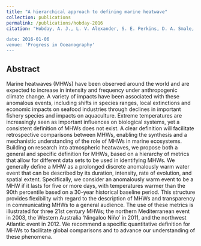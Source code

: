 ```yaml
---
title: "A hierarchical approach to defining marine heatwave"
collection: publications
permalink: /publications/hobday-2016
citation: "Hobday, A. J., L. V. Alexander, S. E. Perkins, D. A. Smale, S. C. Straub, J. Benthuysen, M. T. Burrows, M. G. Donat, M. Feng, N. J. Holbrook, P. J. Moore, E. C. J. Oliver, <b>H. A. Scannell</b>, A. Sen Gupta and T. Wernberg (2016), A hierarchical approach to defining marine heatwaves, <i>Prog. Oceanogr.</i>, 141: 227-238, DOI: <a href='https://doi.org/10.1016/j.pocean.2015.12.01'>10.1016/j.pocean.2015.12.01</a>

date: 2016-01-06
venue: 'Progress in Oceanography'
---
```



## Abstract
Marine heatwaves (MHWs) have been observed around the world and are expected to increase in intensity and frequency under anthropogenic climate change. A variety of impacts have been associated with these anomalous events, including shifts in species ranges, local extinctions and economic impacts on seafood industries through declines in important fishery species and impacts on aquaculture. Extreme temperatures are increasingly seen as important influences on biological systems, yet a consistent definition of MHWs does not exist. A clear definition will facilitate retrospective comparisons between MHWs, enabling the synthesis and a mechanistic understanding of the role of MHWs in marine ecosystems. Building on research into atmospheric heatwaves, we propose both a general and specific definition for MHWs, based on a hierarchy of metrics that allow for different data sets to be used in identifying MHWs. We generally define a MHW as a prolonged discrete anomalously warm water event that can be described by its duration, intensity, rate of evolution, and spatial extent. Specifically, we consider an anomalously warm event to be a MHW if it lasts for five or more days, with temperatures warmer than the 90th percentile based on a 30-year historical baseline period. This structure provides flexibility with regard to the description of MHWs and transparency in communicating MHWs to a general audience. The use of these metrics is illustrated for three 21st century MHWs; the northern Mediterranean event in 2003, the Western Australia ‘Ningaloo Niño’ in 2011, and the northwest Atlantic event in 2012. We recommend a specific quantitative definition for MHWs to facilitate global comparisons and to advance our understanding of these phenomena.
